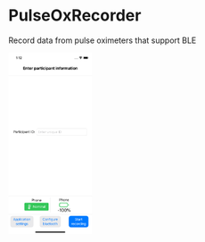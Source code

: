 # PulseOxRecorder

Record data from pulse oximeters that support BLE

<img src="./doc/figures/patient_view.png" alt="Patient information screen" width="150"/>
